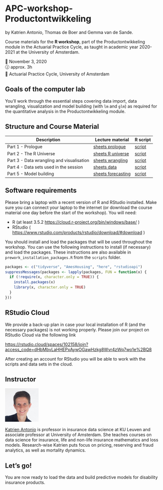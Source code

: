 
# APC-workshop-Productontwikkeling

by Katrien Antonio, Thomas de Boer and Gemma van de Sande.

Course materials for the **R workshop**, part of the Productontwikkeling
module in the Actuarial Practice Cycle, as taught in academic year
2020-2021 at the University of Amsterdam.

📆 November 3, 2020 <br> 🕜 approx. 3h <br> 📌 Actuarial Practice Cycle,
University of Amsterdam

## Goals of the computer lab

You’ll work through the essential steps covering data import, data
wrangling, visualization and model building (with `lm` and `glm`) as
required for the quantitative analysis in the Productontwikkeling
module.

## Structure and Course Material

| Description                               | Lecture material                                                                                                                                     | R script                                                                               |
| ----------------------------------------- | ---------------------------------------------------------------------------------------------------------------------------------------------------- | -------------------------------------------------------------------------------------- |
| Part 1 - Prologue                         | [sheets prologue](https://katrienantonio.github.io/APC-workshop-Productontwikkeling/sheets/APC_productontwikkeling_college_2.html#prologue)          | [script](https://katrienantonio.github.io/APC-workshop-Productontwikkeling/scripts/.R) |
| Part 2 - The R Universe                   | [sheets R universe](https://katrienantonio.github.io/APC-workshop-Productontwikkeling/sheets/APC_productontwikkeling_college_2.html#universe)        | [script](https://katrienantonio.github.io/APC-workshop-Productontwikkeling/scripts/.R) |
| Part 3 - Data wrangling and visualisation | [sheets wrangling](https://katrienantonio.github.io/APC-workshop-Productontwikkeling/sheets/APC_productontwikkeling_college_2.html#wrangling)        | [script](https://katrienantonio.github.io/APC-workshop-Productontwikkeling/scripts/.R) |
| Part 4 - Data sets used in the session    | [sheets data](https://katrienantonio.github.io/APC-workshop-Productontwikkeling/sheets/APC_productontwikkeling_college_2.html#data-sets)             | [script](https://katrienantonio.github.io/APC-workshop-Productontwikkeling/scripts/.R) |
| Part 5 - Model building                   | [sheets forecasting](https://katrienantonio.github.io/APC-workshop-Productontwikkeling/sheets/APC_productontwikkeling_college_2.html#model-building) | [script](https://katrienantonio.github.io/APC-workshop-Productontwikkeling/scripts/.R) |

## Software requirements

Please bring a laptop with a recent version of R and RStudio installed.
Make sure you can connect your laptop to the internet (or download the
course material one day before the start of the workshop). You will
need:

  - R (at least 3.5.2 <https://cloud.r-project.org/bin/windows/base/> )
  - RStudio (
    <https://www.rstudio.com/products/rstudio/download/#download> )

You should install and load the packages that will be used throughout
the workshop. You can use the following instructions to install (if
necessary) and load the packages. These instructions are also available
in `prework_installation_packages.R` from the `scripts` folder.

``` r
packages <- c("tidyverse", "AmesHousing", "here", "rstudioapi")
suppressMessages(packages <- lapply(packages, FUN = function(x) {
  if (!require(x, character.only = TRUE)) {
    install.packages(x)
    library(x, character.only = TRUE)
  }
}))
```

## RStudio Cloud

We provide a back-up plan in case your local installation of R (and the
necessary packages) is not working properly. Please join our project on
RStudio Cloud via the following link

<https://rstudio.cloud/spaces/102158/join?access_code=dHbMbvLaHHEPxAywOGawHzkg8Wvr4zWq7wo1e%2BQ8>

After creating an account for RStudio you will be able to work with the
scripts and data sets in the cloud.

## Instructor

<img src="img/Katrien.jpg" width="110"/>

<p align="justify">

[Katrien Antonio](https://katrienantonio.github.io/) is professor in
insurance data science at KU Leuven and associate professor at
University of Amsterdam. She teaches courses on data science for
insurance, life and non-life insurance mathematics and loss models.
Research-wise Katrien puts focus on pricing, reserving and fraud
analytics, as well as mortality dynamics.

## Let’s go\!

You are now ready to load the data and build predictive models for
disability insurance products.
